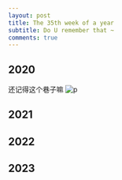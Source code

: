 ```yaml
---
layout: post
title: The 35th week of a year
subtitle: Do U remember that ~
comments: true
---
```



## 2020
还记得这个巷子嘛
![p](https://s2.loli.net/2023/12/22/QufjbBUo7rmPGlR.jpg)

## 2021


## 2022


## 2023
